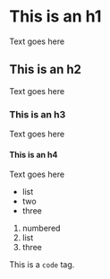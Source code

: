 # This is an h1
Text goes here
## This is an h2
Text goes here
### This is an h3
Text goes here
#### This is an h4
Text goes here

* list
* two
* three

1. numbered
2. list
3. three

This is a `code` tag.
